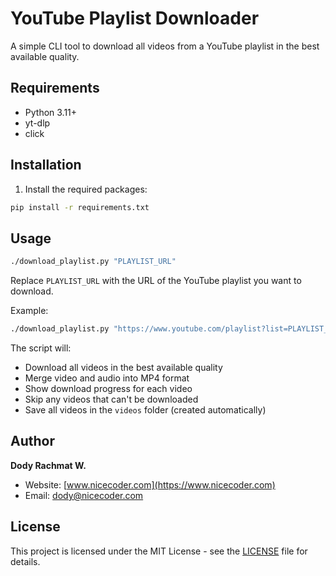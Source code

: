 # YouTube Playlist Downloader

A simple CLI tool to download all videos from a YouTube playlist in the best available quality.

## Requirements

- Python 3.11+
- yt-dlp
- click

## Installation

1. Install the required packages:
```bash
pip install -r requirements.txt
```

## Usage

```bash
./download_playlist.py "PLAYLIST_URL"
```

Replace `PLAYLIST_URL` with the URL of the YouTube playlist you want to download.

Example:
```bash
./download_playlist.py "https://www.youtube.com/playlist?list=PLAYLIST_ID"
```

The script will:
- Download all videos in the best available quality
- Merge video and audio into MP4 format
- Show download progress for each video
- Skip any videos that can't be downloaded
- Save all videos in the `videos` folder (created automatically)

## Author

**Dody Rachmat W.**
- Website: [www.nicecoder.com](https://www.nicecoder.com)
- Email: dody@nicecoder.com

## License

This project is licensed under the MIT License - see the [LICENSE](LICENSE) file for details.
